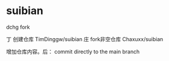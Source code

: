 # suibian
dchg fork 

丁 创建仓库 TimDinggw/suibian
庄 fork非空仓库 Chaxuxx/suibian

增加仓库内容。后：
commit directly to the main branch

